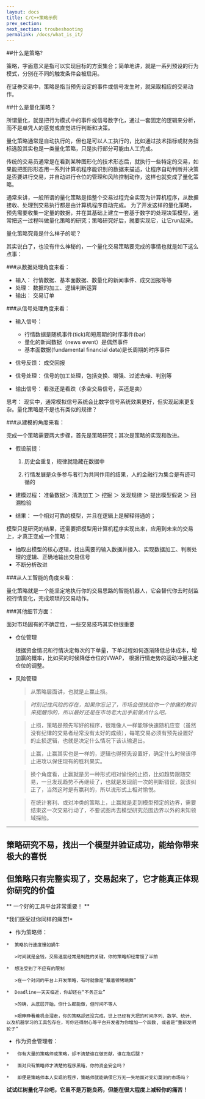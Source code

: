 ```yaml
---
layout: docs
title: C/C++策略示例  
prev_section: 
next_section: troubeshooting
permalink: /docs/what_is_it/
---
```


##什么是策略?

   策略，字面意义是指可以实现目标的方案集合；简单地讲，就是一系列预设的行为模式，分别在不同的触发条件会被启用。

   在证券交易中，策略是指当预先设定的事件或信号发生时，就采取相应的交易动作。

##什么是量化策略？

   所谓量化，就是把行为模式中的事件或信号数字化，通过一套固定的逻辑来分析，而不是单凭人的感觉或直觉进行判断和决策。

   量化策略通常是自动执行的，但也是可以人工执行的，比如通过技术指标或财务指标选股其实也是一类量化策略，只是执行部分可能由人工完成。

   传统的交易员通常是在看到某种图形化的技术形态后，就执行一些特定的交易，如果能把图形形态用一系列计算机程序能识别的数据来描述，让程序自动判断并决策是否要进行交易，并自动进行仓位的管理和风险控制动作，这样也就变成了量化策略。

   通常来讲，一般所谓的量化策略是指整个交易过程完全实现为计算机程序，从数据接收、处理到交易执行都是由计算机程序自动完成。 为了开发这样的量化策略，预先需要收集一定量的数据，并在其基础上建立一套基于数字的处理决策模型，通常把这一过程叫做量化策略的研究；策略研究好后，就要实现它，让它run起来。

量化策略究竟是什么样子的呢？

其实说白了，也没有什么神秘的，一个量化交易策略要完成的事情也就是如下这么点事：

###从数据处理角度来看： 

  - 输入： 行情数据、基本面数据、数量化的新闻事件、成交回报等等
  - 处理： 数据的加工、逻辑判断运算
  - 输出： 交易订单


###从信号处理角度来看：
 
  - 输入信号： 

	* 行情数据是随机事件(tick)和短周期的时序事件(bar)
	* 量化的新闻数据（news event）是偶然事件
	* 基本面数据(fundamental financial data)是长周期的时序事件

  - 信号反馈： 成交回报
  - 信号处理： 信号的加工处理，包括变换、增强、过滤去噪、判别等
  - 输出信号： 看涨还是看跌（多空交易信号，买还是卖）

  思考： 现实中，通常模拟信号系统会比数字信号系统效果更好，但实现起来更复杂。量化策略是不是也有类似的规律？

###从建模的角度来看：

完成一个策略需要两大步骤，首先是策略研究；其次是策略的实现和改进。

  - 假设前提： 
	
	1. 历史会重复，规律就隐藏在数据中

	2. 行情发展是众多参与者行为共同作用的结果，人的金融行为集合是有迹可循的
  
  - 建模过程：  准备数据＞ 清洗加工 ＞ 挖掘 ＞ 发现规律 ＞ 提出模型假说 ＞ 回溯检验

  - 结果： 一个相对可靠的模型，并且在逻辑上是解释得通的；

  模型只是研究的结果，还需要把模型用计算机程序实现出来，应用到未来的交易上，才真正变成一个策略：

    
-  抽取出模型的核心逻辑，找出需要的输入数据并接入、实现数据加工、判断处理的逻辑、正确地输出交易信号
-  不断分析改进


###从人工智能的角度来看：

   量化策略就是一个能坚定地执行你的交易思路的智能机器人，它会替代你去时刻监视行情变化，完成烦琐的交易动作。


###其他细节方面：

面对市场固有的不确定性，一些交易技巧其实也很重要

 - 仓位管理

    根据资金情况和行情决定每次的下单量，下单过程如何逐渐降低总体成本，增加赢的概率，比如买的时候降低仓位的VWAP， 根据行情走势的运动冲量决定仓位的调整。

 - 风险管理

   >从策略层面讲，也就是止赢止损。

   >*时刻记住风险的存在，如果你忘记了，市场会很快给你一个惨痛的教训来提醒你的，所以最好还是在市场老大出手前做点什么吧。*

   >止损，策略是预先写好的程序，很难像人一样能够快速随机应变（虽然没有纪律的交易者经常没有太好的成绩），每笔交易必须有预先设置好的止损逻辑，也就是决定什么情况下该认输退出。
 
   >止赢，止赢其实也是一样的，逻辑也得预先设置好，确定什么时候该停止进攻以保住现有的胜利果实。

   >换个角度看，止赢就是另一种形式相对愉悦的止损，比如趋势跟随交易，一旦发现趋势不再继续了，也就是发现前一次的判断错误，就该纠正了，当然这时是有赢利的，所以说形式上相对愉悦。

   >在统计套利、或对冲类的策略上，止赢就是走到模型预定的边界，需要结束这一次交易行动了，不要试图再去模型研究范围边界以外的未知领域探险。

---

## 策略研究不易，找出一个模型并验证成功，能给你带来极大的喜悦
## 但策略只有完整实现了，交易起来了，它才能真正体现你研究的价值

**  一个好的工具平台非常重要！ **

\*我们感受过你同样的痛苦!\*

  -  作为策略师：

    *  策略执行速度慢如蜗牛

       >时间就是金钱，交易速度经常是制胜的关键，你的策略却经常慢了半拍

    *  想法受到了不应有的限制
       
       >在一个封闭的平台上开发策略，有时就像是“戴着镣铐跳舞”

    *  Deadline一天天临近，你却还在“不务正业”
      
       >的确，从底层开始，你什么都能做，但时间不等人

       >眼睁睁看着机会溜走，你的策略却还没完成，世上已经有大把的时间序列、数学、统计、以及机器学习的工具包存在，可你还得耐心等平台开发者为你增加一个函数, 或者是“重新发明轮子”


  -  作为资金管理者：

    *   你有大量的策略师或策略，却不清楚谁在做贡献，谁在拖后腿？

    *   面对只有策略师才清楚的程序黑箱，你的资金安全吗？

    *   即便是策略师本人实现的程序，策略师就能确保它万无一失地面对变幻莫测的市场吗？

  __试试红树量化平台吧，它虽不是万能良药，但能在很大程度上减轻你的痛苦！__ 
